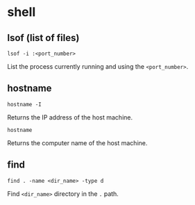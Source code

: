 # shell

## lsof (list of files)

```
lsof -i :<port_number>
```

List the process currently running and using the `<port_number>`.

## hostname

```
hostname -I
```

Returns the IP address of the host machine.

```
hostname
```

Returns the computer name of the host machine.

## find

```
find . -name <dir_name> -type d
```

Find `<dir_name>` directory in the `.` path.
